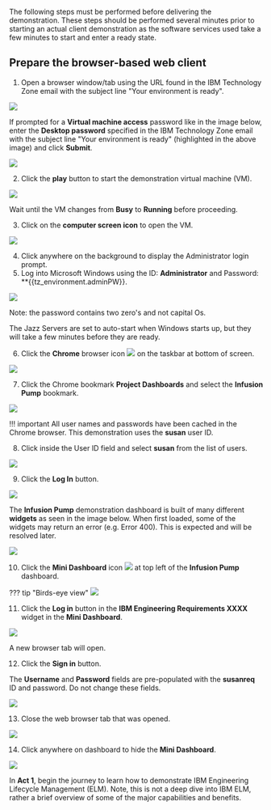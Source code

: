 The following steps must be performed before delivering the demonstration. These steps should be performed several minutes prior to starting an actual client demonstration as the software services used take a few minutes to start and enter a ready state.

## Prepare the browser-based web client

1. Open a browser window/tab using the URL found in the IBM Technology Zone email with the subject line "Your environment is ready".

![](_attachments/TZURL.png)

If prompted for a **Virtual machine access** password like in the image below, enter the **Desktop password** specified in the IBM Technology Zone email with the subject line "Your environment is ready" (highlighted in the above image) and click **Submit**.

![](_attachments/TZVMPassword.png)

2. Click the **play** button to start the demonstration virtual machine (VM).

![](_attachments/TZVM.png)

Wait until the VM changes from **Busy** to **Running** before proceeding.

3. Click on the **computer screen icon** to open the VM.

![](_attachments/TZVMReady.png)

4. Click anywhere on the background to display the Administrator login prompt.
5. Log into Microsoft Windows using the ID: **Administrator** and Password: **{{tz_environment.adminPW}}.

![](_attachments/AdminLogin.png)

Note: the password contains two zero's and not capital Os.

The Jazz Servers are set to auto-start when Windows starts up, but they will take a few minutes before they are ready.

6. Click the **Chrome** browser icon ![](_attachments/ChromeIcon.png) on the taskbar at bottom of screen.

![](_attachments/WindowsTaskBar.png)

7. Click the Chrome bookmark **Project Dashboards** and select the **Infusion Pump** bookmark.

![](_attachments/ChromeBookmark.png)

!!! important
    All user names and passwords have been cached in the Chrome browser. This demonstration uses the **susan** user ID.

8. Click inside the User ID field and select **susan** from the list of users.

![](_attachments/SelectUser.png)

9. Click the **Log In** button.

![](_attachments/LoginIn.png)

The **Infusion Pump** demonstration dashboard is built of many different **widgets** as seen in the image below. When first loaded, some of the widgets may return an error (e.g. Error 400). This is expected and will be resolved later.

![](_attachments/WidgetError.png)

10. Click the **Mini Dashboard** icon ![](_attachments/MiniDashboardIcon.png) at top left of the **Infusion Pump** dashboard.

??? tip "Birds-eye view"
   ![](_attachments/Dashboard-MiniDashboard.png)

11. Click the **Log in** button in the **IBM Engineering Requirements XXXX** widget in the **Mini Dashboard**.

![](_attachments/SignInMiniDashboard.png)

A new browser tab will open.

12. Click the **Sign in** button.

The **Username** and **Password** fields are pre-populated with the **susanreq** ID and password. Do not change these fields.

![](_attachments/LoginMiniDashboards.png)

13. Close the web browser tab that was opened.

![](_attachments/CloseBrowserTab.png)

14. Click anywhere on dashboard to hide the **Mini Dashboard**.

![](_attachments/CompleteDashboard.png)

<!-- At this point the **Infusion Pump** dashboard should be fully loaded with out errors. If not, wait a minute and click the browser refresh icon ![](_attachments/ChromeRefresh.png). Repeat if necessary. -->

In **Act 1**, begin the journey to learn how to demonstrate IBM Engineering Lifecycle Management (ELM). Note, this is not a deep dive into IBM ELM, rather a brief overview of some of the major capabilities and benefits.
